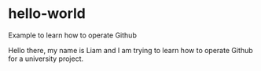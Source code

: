# hello-world
Example to learn how to operate Github

Hello there, my name is Liam and I am trying to learn how to operate Github for a university project.
